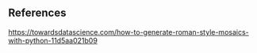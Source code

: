 ## References
https://towardsdatascience.com/how-to-generate-roman-style-mosaics-with-python-11d5aa021b09